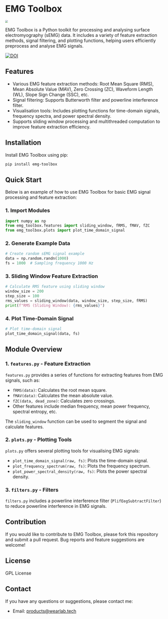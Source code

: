 # EMG Toolbox

<img src="./assets/logo.webp" style="zoom:50%;" />

EMG Toolbox is a Python toolkit for processing and analysing surface electromyography (sEMG) data. It includes a variety of feature extraction methods, signal filtering, and plotting functions, helping users efficiently preprocess and analyse EMG signals.

[![DOI](https://zenodo.org/badge/DOI/10.5281/zenodo.13957415.svg)](https://doi.org/10.5281/zenodo.13957415)
## Features

- Various EMG feature extraction methods: Root Mean Square (RMS), Mean Absolute Value (MAV), Zero Crossing (ZC), Waveform Length (WL), Slope Sign Change (SSC), etc.
- Signal filtering: Supports Butterworth filter and powerline interference filter.
- Visualisation tools: Includes plotting functions for time-domain signals, frequency spectra, and power spectral density.
- Supports sliding window processing and multithreaded computation to improve feature extraction efficiency.

## Installation

Install EMG Toolbox using pip:

```bash
pip install emg-toolbox
```

## Quick Start

Below is an example of how to use EMG Toolbox for basic EMG signal processing and feature extraction:

### 1. Import Modules

```python
import numpy as np
from emg_toolbox.features import sliding_window, fRMS, fMAV, fZC
from emg_toolbox.plots import plot_time_domain_signal
```

### 2. Generate Example Data

```python
# Create random sEMG signal example
data = np.random.randn(1000)
fs = 1000  # Sampling frequency 1000 Hz
```

### 3. Sliding Window Feature Extraction

```python
# Calculate RMS feature using sliding window
window_size = 200
step_size = 100
rms_values = sliding_window(data, window_size, step_size, fRMS)
print(f"RMS (Sliding Window): {rms_values}")
```

### 4. Plot Time-Domain Signal

```python
# Plot time-domain signal
plot_time_domain_signal(data, fs)
```

## Module Overview

### 1. `features.py` - Feature Extraction

`features.py` provides a series of functions for extracting features from EMG signals, such as:

- `fRMS(data)`: Calculates the root mean square.
- `fMAV(data)`: Calculates the mean absolute value.
- `fZC(data, dead_zone)`: Calculates zero crossings.
- Other features include median frequency, mean power frequency, spectral entropy, etc.

The `sliding_window` function can be used to segment the signal and calculate features.

### 2. `plots.py` - Plotting Tools

`plots.py` offers several plotting tools for visualising EMG signals:

- `plot_time_domain_signal(raw, fs)`: Plots the time-domain signal.
- `plot_frequency_spectrum(raw, fs)`: Plots the frequency spectrum.
- `plot_power_spectral_density(raw, fs)`: Plots the power spectral density.

### 3. `filters.py` - Filters

`filters.py` includes a powerline interference filter (`PlifEegSubtractFilter`) to reduce powerline interference in EMG signals.

## Contribution

If you would like to contribute to EMG Toolbox, please fork this repository and submit a pull request. Bug reports and feature suggestions are welcome!

## License

GPL License

## Contact

If you have any questions or suggestions, please contact me:

- Email: products@wearlab.tech
